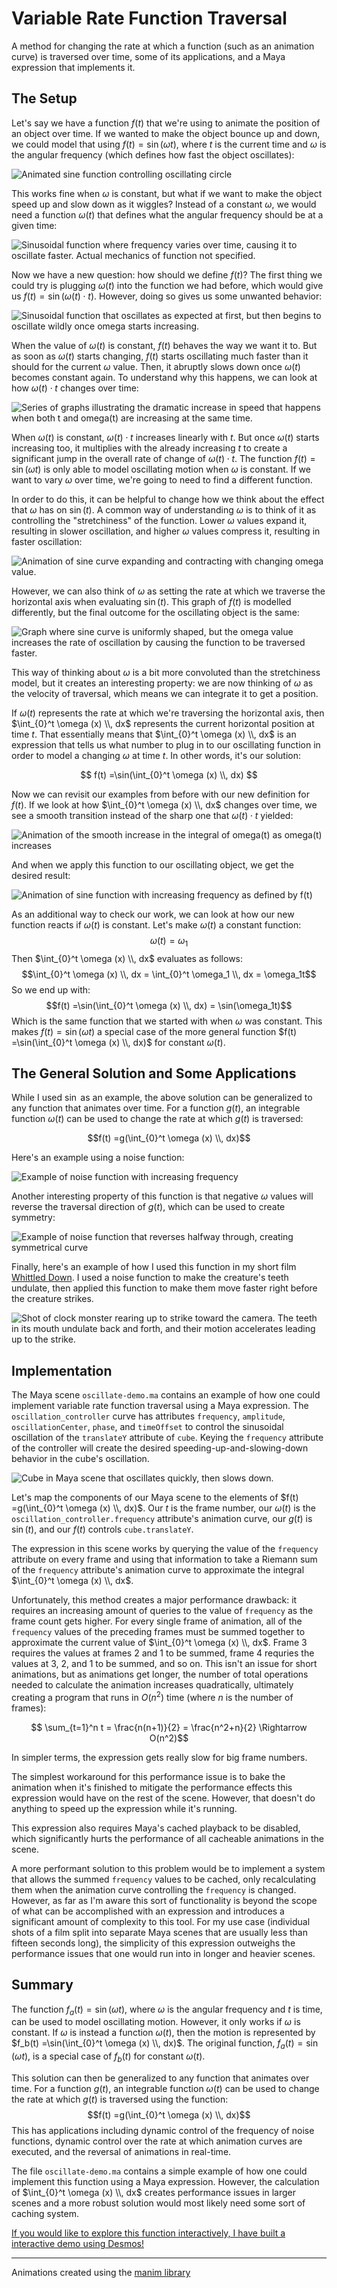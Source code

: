 # Variable Rate Function Traversal

A method for changing the rate at which a function (such as an animation curve) is traversed over time, some of its applications, and a Maya expression that implements it.

## The Setup

Let's say we have a function $f(t)$ that we're using to animate the position of an object over time. If we wanted to make the object bounce up and down, we could model that using $f(t) = \sin(\omega t)$, where $t$ is the current time and $\omega$ is the angular frequency (which defines how fast the object oscillates):

![Animated sine function controlling oscillating circle](assets/SimpleSine_ManimCE_v0.18.0.gif)

This works fine when $\omega$ is constant, but what if we want to make the object speed up and slow down as it wiggles? Instead of a constant $\omega$, we would need a function $\omega (t)$ that defines what the angular frequency should be at a given time:

![Sinusoidal function where frequency varies over time, causing it to oscillate faster. Actual mechanics of function not specified.](assets/MysteryFunction_ManimCE_v0.18.0.gif)

Now we have a new question: how should we define $f(t)$? The first thing we could try is plugging $\omega (t)$ into the function we had before, which would give us $f(t) = \sin(\omega (t) \cdot t)$. However, doing so gives us some unwanted behavior:

![Sinusoidal function that oscillates as expected at first, but then begins to oscillate wildly once omega starts increasing.](assets/BadFunction_ManimCE_v0.18.0.gif)

When the value of $\omega (t)$ is constant, $f(t)$ behaves the way we want it to. But as soon as $\omega (t)$ starts changing, $f(t)$ starts oscillating much faster than it should for the current $\omega$ value. Then, it abruptly slows down once $\omega (t)$ becomes constant again. To understand why this happens, we can look at how $\omega(t) \cdot t$ changes over time:

![Series of graphs illustrating the dramatic increase in speed that happens when both t and omega(t) are increasing at the same time.](assets/BadFunctionExplanation_ManimCE_v0.18.0.gif)

When $\omega (t)$ is constant, $\omega(t) \cdot t$ increases linearly with $t$. But once $\omega (t)$ starts increasing too, it multiplies with the already increasing $t$ to create a significant jump in the overall rate of change of $\omega(t)\cdot t$. The function $f(t) = \sin(\omega t)$ is only able to model oscillating motion when $\omega$ is constant. If we want to vary $\omega$ over time, we're going to need to find a different function.

In order to do this, it can be helpful to change how we think about the effect that $\omega$ has on $\sin(t)$. A common way of understanding $\omega$ is to think of it as controlling the "stretchiness" of the function. Lower $\omega$ values expand it, resulting in slower oscillation, and higher $\omega$ values compress it, resulting in faster oscillation:

![Animation of sine curve expanding and contracting with changing omega value.](assets/ExpandContract_ManimCE_v0.18.0.gif)

However, we can also think of $\omega$ as setting the rate at which we traverse the horizontal axis when evaluating $\sin(t)$. This graph of $f(t)$ is modelled differently, but the final outcome for the oscillating object is the same:

![Graph where sine curve is uniformly shaped, but the omega value increases the rate of oscillation by causing the function to be traversed faster.](assets/SpeedVariation_ManimCE_v0.18.0.gif)

This way of thinking about $\omega$ is a bit more convoluted than the stretchiness model, but it creates an interesting property: we are now thinking of $\omega$ as the velocity of traversal, which means we can integrate it to get a position. 

If $\omega (t)$ represents the rate at which we're traversing the horizontal axis, then $\int_{0}^t \omega (x) \\, dx$ represents the current horizontal position at time $t$. That essentially means that $\int_{0}^t \omega (x) \\, dx$ is an expression that tells us what number to plug in to our oscillating function in order to model a changing $\omega$ at time $t$. In other words, it's our solution:

$$ f(t) =\sin(\int_{0}^t \omega (x) \\, dx) $$

Now we can revisit our examples from before with our new definition for $f(t)$. If we look at how $\int_{0}^t \omega (x) \\, dx$ changes over time, we see a smooth transition instead of the sharp one that $\omega (t) \cdot t$ yielded:

![Animation of the smooth increase in the integral of omega(t) as omega(t) increases](assets/GoodFunctionExplanationLabeled_ManimCE_v0.18.0.gif)

And when we apply this function to our oscillating object, we get the desired result:

![Animation of sine function with increasing frequency as defined by f(t)](assets/MysteryFunctionLabeled_ManimCE_v0.18.0.gif)

As an additional way to check our work, we can look at how our new function reacts if $\omega(t)$ is constant. Let's make $\omega(t)$ a constant function:
$$\omega(t) = \omega_1$$
Then $\int_{0}^t \omega (x) \\, dx$ evaluates as follows:
$$\int_{0}^t \omega (x) \\, dx = \int_{0}^t \omega_1 \\, dx = \omega_1t$$
So we end up with:
$$f(t) =\sin(\int_{0}^t \omega (x) \\, dx) = \sin(\omega_1t)$$
Which is the same function that we started with when $\omega$ was constant. This makes $f(t)=\sin(\omega t)$ a special case of the more general function $f(t) =\sin(\int_{0}^t \omega (x) \\, dx)$ for constant $\omega(t)$.

## The General Solution and Some Applications

While I used $\sin$ as an example, the above solution can be generalized to any function that animates over time. For a function $g(t)$, an integrable function $\omega(t)$ can be used to change the rate at which $g(t)$ is traversed:

$$f(t) =g(\int_{0}^t \omega (x) \\, dx)$$

Here's an example using a noise function:

![Example of noise function with increasing frequency](assets/NoiseFunctionLabeled_ManimCE_v0.18.0.gif)

Another interesting property of this function is that negative $\omega$ values will reverse the traversal direction of $g(t)$, which can be used to create symmetry:

![Example of noise function that reverses halfway through, creating symmetrical curve](assets/NoiseFunctionBounce_ManimCE_v0.18.0.gif)

Finally, here's an example of how I used this function in my short film [Whittled Down](https://whittleddownfilm.ollyglenn.com). I used a noise function to make the creature's teeth undulate, then applied this function to make them move faster right before the creature strikes.

![Shot of clock monster rearing up to strike toward the camera. The teeth in its mouth undulate back and forth, and their motion accelerates leading up to the strike.](assets/ClockyRearUpDemo.gif)

## Implementation

The Maya scene `oscillate-demo.ma` contains an example of how one could implement variable rate function traversal using a Maya expression. The `oscillation_controller` curve has attributes `frequency`, `amplitude`, `oscillationCenter`, `phase`, and `timeOffset` to control the sinusoidal oscillation of the `translateY` attribute of `cube`. Keying the `frequency` attribute of the controller will create the desired speeding-up-and-slowing-down behavior in the cube's oscillation.

![Cube in Maya scene that oscillates quickly, then slows down.](assets/VariableFrequencyMayaExample.gif)

Let's map the components of our Maya scene to the elements of $f(t) =g(\int_{0}^t \omega (x) \\, dx)$. Our $t$ is the frame number, our $\omega (t)$ is the `oscillation_controller.frequency` attribute's animation curve, our $g(t)$ is $\sin (t)$, and our $f(t)$ controls `cube.translateY`.

The expression in this scene works by querying the value of the `frequency` attribute on every frame and using that information to take a Riemann sum of the `frequency` attribute's animation curve to approximate the integral $\int_{0}^t \omega (x) \\, dx$.

Unfortunately, this method creates a major performance drawback: it requires an increasing amount of queries to the value of `frequency` as the frame count gets higher. For every single frame of animation, all of the `frequency` values of the preceding frames must be summed together to approximate the current value of  $\int_{0}^t \omega (x) \\, dx$. Frame $3$ requires the values at frames $2$ and $1$ to be summed, frame $4$ requries the values at $3$, $2$, and $1$ to be summed, and so on. This isn't an issue for short animations, but as animations get longer, the number of total operations needed to calculate the animation increases quadratically, ultimately creating a program that runs in $O(n^2)$ time (where $n$ is the number of frames):

$$ \sum_{t=1}^n t = \frac{n(n+1)}{2} = \frac{n^2+n}{2} \Rightarrow O(n^2)$$

In simpler terms, the expression gets really slow for big frame numbers.

The simplest workaround for this performance issue is to bake the animation when it's finished to mitigate the performance effects this expression would have on the rest of the scene. However, that doesn't do anything to speed up the expression while it's running.

This expression also requires Maya's cached playback to be disabled, which significantly hurts the performance of all cacheable animations in the scene.

A more performant solution to this problem would be to implement a system that allows the summed `frequency` values to be cached, only recalculating them when the animation curve controlling the `frequency` is changed. However, as far as I'm aware this sort of functionality is beyond the scope of what can be accomplished with an expression and introduces a significant amount of complexity to this tool. For my use case (individual shots of a film split into separate Maya scenes that are usually less than fifteen seconds long), the simplicity of this expression outweighs the performance issues that one would run into in longer and heavier scenes.

## Summary

The function $f_a(t) = \sin(\omega t)$, where $\omega$ is the angular frequency and $t$ is time, can be used to model oscillating motion. However, it only works if $\omega$ is constant. If $\omega$ is instead a function $\omega (t)$, then the motion is represented by $f_b(t) =\sin(\int_{0}^t \omega (x) \\, dx)$. The original function, $f_a(t) = \sin(\omega t)$, is a special case of $f_b(t)$ for constant $\omega (t)$.

This solution can then be generalized to any function that animates over time. For a function $g(t)$, an integrable function $\omega(t)$ can be used to change the rate at which $g(t)$ is traversed using the function: 
$$f(t) =g(\int_{0}^t \omega (x) \\, dx)$$ 
This has applications including dynamic control of the frequency of noise functions, dynamic control over the rate at which animation curves are executed, and the reversal of animations in real-time.

The file `oscillate-demo.ma` contains a simple example of how one could implement this function using a Maya expression. However, the calculation of $\int_{0}^t \omega (x) \\, dx$ creates performance issues in larger scenes and a more robust solution would most likely need some sort of caching system.

[If you would like to explore this function interactively, I have built a interactive demo using Desmos!](https://www.desmos.com/calculator/jrbopevuwd)

----

Animations created using the [manim library](https://www.manim.community/)